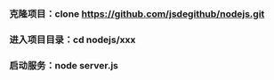 ### 克隆项目：clone https://github.com/jsdegithub/nodejs.git
### 进入项目目录：cd nodejs/xxx
### 启动服务：node server.js
